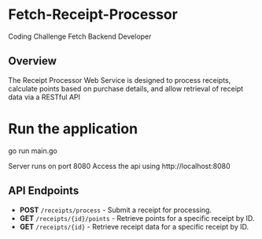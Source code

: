 # Fetch-Receipt-Processor
Coding Challenge Fetch Backend Developer

## Overview
The Receipt Processor Web Service is designed to process receipts, calculate points based on purchase details, and allow retrieval of receipt data via a RESTful API

# Run the application 
go run main.go

Server runs on port 8080
Access the api using http://localhost:8080


## API Endpoints

- **POST** `/receipts/process` - Submit a receipt for processing.
- **GET** `/receipts/{id}/points` - Retrieve points for a specific receipt by ID.
- **GET** `/receipts/{id}` - Retrieve receipt data for a specific receipt by ID.
